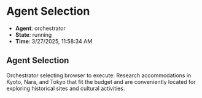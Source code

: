 # Agent Selection

- **Agent**: orchestrator
- **State**: running
- **Time**: 3/27/2025, 11:58:34 AM

## Agent Selection

Orchestrator selecting browser to execute: Research accommodations in Kyoto, Nara, and Tokyo that fit the budget and are conveniently located for exploring historical sites and cultural activities.

